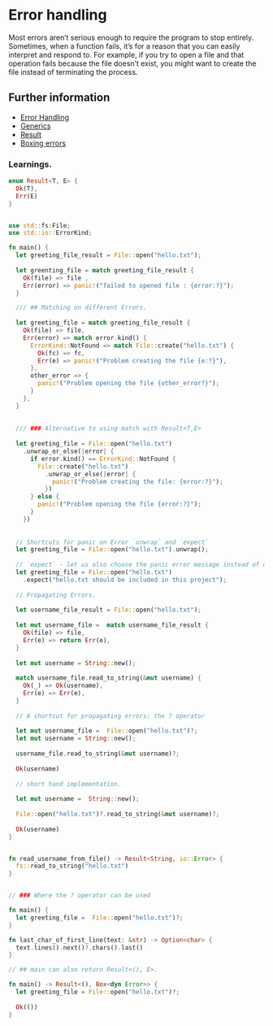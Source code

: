 # Error handling

Most errors aren’t serious enough to require the program to stop entirely.
Sometimes, when a function fails, it’s for a reason that you can easily interpret and respond to.
For example, if you try to open a file and that operation fails because the file doesn’t exist, you might want to create the file instead of terminating the process.

## Further information

- [Error Handling](https://doc.rust-lang.org/book/ch09-02-recoverable-errors-with-result.html)
- [Generics](https://doc.rust-lang.org/book/ch10-01-syntax.html)
- [Result](https://doc.rust-lang.org/rust-by-example/error/result.html)
- [Boxing errors](https://doc.rust-lang.org/rust-by-example/error/multiple_error_types/boxing_errors.html)


### Learnings.

```rust 
enum Result<T, E> {
  Ok(T),
  Err(E)
}


use std::fs:File;
use std::io::ErrorKind;

fn main() {
  let greeting_file_result = File::open("hello.txt");
  
  let greenting_file = match greeting_file_result {
    Ok(file) => file ,
    Err(error) => panic!("failed to opened file : {error:?}");
  }

  /// ## Matching on different Errors. 
  
  let greeting_file = match greeting_file_result {
    Ok(file) => file, 
    Err(error) => match error.kind() {
      ErrorKind::NotFound => match File::create("hello.txt") {
        Ok(fc) => fc, 
        Err(e) => panic!("Problem creating the file {e:?}"),
      },
      other_error => {
        panic!("Problem opening the file {other_error?}");
      }
    },
  }
  
  
  /// ### Alternative to using match with Result<T,E> 
  
  let greeting_file = File::open("hello.txt")
    .unwrap_or_else(|error| {
      if error.kind() == ErrorKind::NotFound {
        File::create("hello.txt")
          .unwrap_or_else(|error| {
            panic!("Problem creating the file: {error:?}");
          })
      } else {
        panic!("Problem opening the file {error:?}");
      }
    })
  
  
  // Shortcuts for panic on Error `unwrap` and `expect`
  let greeting_file = File::open("hello.txt").unwrap();
  
  // `expect` - let us also choose the panic error message instead of unwrap we can provide good message
  let greeting_file = File::open("hello.txt")
    .expect("hello.txt should be included in this project");
  
  // Propagating Errors.
  
  let username_file_result = File::open("hello.txt");
  
  let mut username_file =  match username_file_result {
    Ok(file) => file, 
    Err(e) => return Err(e),
  }
  
  let mut username = String::new();
  
  match username_file.read_to_string(&mut username) {
    Ok(_) => Ok(username),
    Err(e) => Err(e),
  }
  
  // A shortcut for propagating errors: the ? operator
  
  let mut username_file =  File::open("hello.txt")?;
  let mut username = String::new();
  
  username_file.read_to_string(&mut username)?;
  
  Ok(username)
  
  // short hand implementation.
  
  let mut username =  String::new();
  
  File::open("hello.txt")?.read_to_string(&mut username)?;
  
  Ok(username)
}


fn read_username_from_file() -> Result<String, io::Error> {
  fs::read_to_string("hello.txt")
}


// ### Where the ? operator can be used

fn main() {
  let greeting_file =  File::open("hello.txt")?;
}

fn last_char_of_first_line(text: &str) -> Option<char> {
  text.lines().next()?.chars().last()
}

// ## main can also return Result<(), E>.

fn main() -> Result<(), Box<dyn Error>> {
  let greeting_file = File::open("hello.txt")?;
  
  Ok(())
}



```
